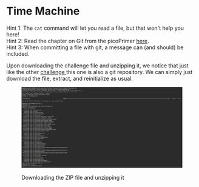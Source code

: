 # Time Machine

Hint 1: The `cat` command will let you read a file, but that won't help you here!\
Hint 2: Read the chapter on Git from the picoPrimer [here](https://primer.picoctf.org/#\_git\_version\_control).\
Hint 3: When committing a file with git, a message can (and should) be included.

Upon downloading the challenge file and unzipping it, we notice that just like the other [challenge ](commitment-issues.md)this one is also a git repository. We can simply just download the file, extract, and reinitialize as usual.

<figure><img src="../.gitbook/assets/image (8).png" alt=""><figcaption><p>Downloading the ZIP file and unzipping it</p></figcaption></figure>

